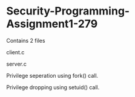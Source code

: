 # Security-Programming-Assignment1-279

Contains 2 files

client.c

server.c

Privilege seperation using fork() call.

Privilege dropping using setuid() call. 

